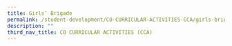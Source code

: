 ```yaml
---
title: Girls’ Brigade
permalink: /student-development/CO-CURRICULAR-ACTIVITIES-CCA/girls-brigade/
description: ""
third_nav_title: CO CURRICULAR ACTIVITIES (CCA)
---
```

